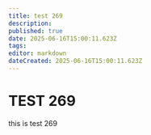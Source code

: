 ```yaml
---
title: test 269
description: 
published: true
date: 2025-06-16T15:00:11.623Z
tags: 
editor: markdown
dateCreated: 2025-06-16T15:00:11.623Z
---
```


# TEST 269
this is test 269
